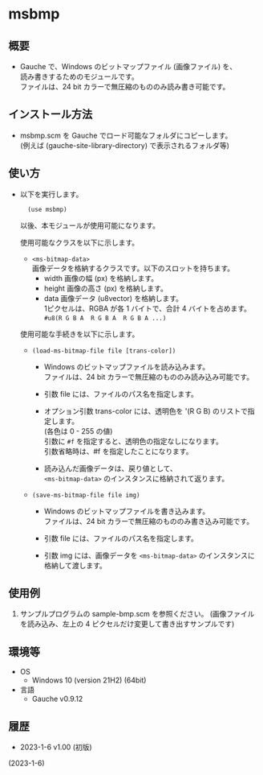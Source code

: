 # msbmp

## 概要
- Gauche で、Windows のビットマップファイル (画像ファイル) を、  
  読み書きするためのモジュールです。  
  ファイルは、24 bit カラーで無圧縮のもののみ読み書き可能です。


## インストール方法
- msbmp.scm を Gauche でロード可能なフォルダにコピーします。  
  (例えば (gauche-site-library-directory) で表示されるフォルダ等)


## 使い方
- 以下を実行します。
  ```
    (use msbmp)
  ```
  以後、本モジュールが使用可能になります。

  使用可能なクラスを以下に示します。
  - `<ms-bitmap-data>`  
    画像データを格納するクラスです。以下のスロットを持ちます。
    - width
      画像の幅 (px) を格納します。
    - height
      画像の高さ (px) を格納します。
    - data
      画像データ (u8vector) を格納します。  
      1ピクセルは、RGBA が各 1 バイトで、合計 4 バイトを占めます。  
      `#u8(R G B A  R G B A  R G B A ...)`

  使用可能な手続きを以下に示します。
  - `(load-ms-bitmap-file file [trans-color])`
    - Windows のビットマップファイルを読み込みます。  
      ファイルは、24 bit カラーで無圧縮のもののみ読み込み可能です。

    - 引数 file には、ファイルのパス名を指定します。

    - オプション引数 trans-color には、透明色を '(R G B) のリストで指定します。  
      (各色は 0 - 255 の値)  
      引数に `#f` を指定すると、透明色の指定なしになります。  
      引数省略時は、#f を指定したことになります。

    - 読み込んだ画像データは、戻り値として、  
      `<ms-bitmap-data>` のインスタンスに格納されて返ります。

  - `(save-ms-bitmap-file file img)`
    - Windows のビットマップファイルを書き込みます。  
      ファイルは、24 bit カラーで無圧縮のもののみ書き込み可能です。

    - 引数 file には、ファイルのパス名を指定します。

    - 引数 img には、画像データを `<ms-bitmap-data>` のインスタンスに格納して渡します。


## 使用例
1. サンプルプログラムの sample-bmp.scm を参照ください。
   (画像ファイルを読み込み、左上の 4 ピクセルだけ変更して書き出すサンプルです)


## 環境等
- OS
  - Windows 10 (version 21H2) (64bit)
- 言語
  - Gauche v0.9.12

## 履歴
- 2023-1-6   v1.00 (初版)


(2023-1-6)
